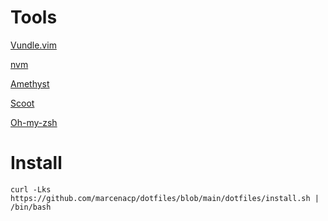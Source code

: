 # Tools

[Vundle.vim](https://github.com/VundleVim/Vundle.vim#quick-start)

[nvm](https://github.com/nvm-sh/nvm#install--update-script)

[Amethyst](https://github.com/ianyh/Amethyst)

[Scoot](https://github.com/mjrusso/scoot)

[Oh-my-zsh](https://ohmyz.sh/)

# Install

```
curl -Lks https://github.com/marcenacp/dotfiles/blob/main/dotfiles/install.sh | /bin/bash
```

